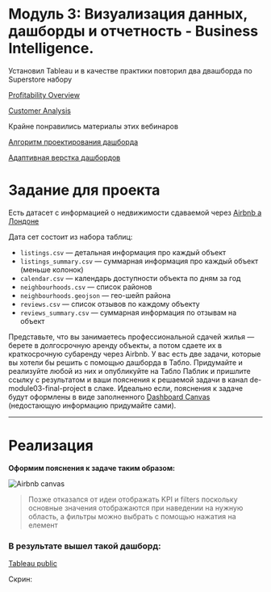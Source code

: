 # Модуль 3: Визуализация данных, дашборды и отчетность - Business Intelligence.

Установил Tableau и в качестве практики повторил два двашборда по Superstore набору

[Profitability Overview](https://public.tableau.com/views/Superstore_prac_16774887863090/Dashboard?:language=en-US&:display_count=n&:origin=viz_share_link)

[Customer Analysis](https://public.tableau.com/views/Superstore_cust_prac/Customers?:language=en-US&:display_count=n&:origin=viz_share_link)

Крайне понравились материалы этих вебинаров 

[Алгоритм проектирования дашборда](https://www.youtube.com/watch?v=xSp5ykKcQho)

[Адаптивная верстка дашбордов](https://www.youtube.com/watch?v=GE1czOiI-8o) 

# Задание для проекта

Есть датасет с информацией о недвижимости сдаваемой через [Airbnb а Лондоне](https://www.kaggle.com/labdmitriy/airbnb) 

Дата сет состоит из набора таблиц:
- `listings.csv` — детальная информация про каждый объект
- `listings_summary.csv` — суммарная информация про каждый объект (меньше колонок)
- `calendar.csv` — календарь доступности объекта по дням за год
- `neighbourhoods.csv` — список районов
- `neighbourhoods.geojson` — гео-шейп района
- `reviews.csv` — список отзывов по каждому объекту
- `reviews_summary.csv` — суммарная информация по отзывам на объект

Представьте, что вы занимаетесь профессиональной сдачей жилья — берете в долгосрочную аренду объекты, а потом сдаете их в краткосрочную субаренду через Airbnb. У вас есть две задачи, которые вы хотели бы решить с помощью дашборда в Табло. Придумайте и реализуйте любой из них и опубликуйте на Табло Паблик и пришлите ссылку с результатом и ваши пояснения к решаемой задачи в канал de-module03-final-project в слаке. Идеально если, пояснения к задаче будут оформлены в виде заполненного [Dashboard Canvas](https://youtu.be/xSp5ykKcQho) (недостающую информацию придумайте сами).

---
# Реализация 

**Оформим пояснения к задаче таким образом:**

![Airbnb canvas](https://user-images.githubusercontent.com/98317081/224178799-46381df3-b743-4dbe-bbc8-8b392c758630.jpg)

> Позже отказался от идеи отображать
 KPI и filters поскольку основные значения отображаются при наведении на нужную область, а фильтры можно выбрать с помощью нажатия на елемент 

### В результате вышел такой дашборд:

[Tableau public]()

Скрин:


